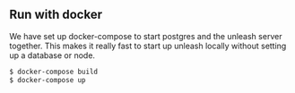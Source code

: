 ## Run with docker
We have set up docker-compose to start postgres and the unleash server together. This makes it really fast to start up
unleash locally without setting up a database or node.

```bash
$ docker-compose build
$ docker-compose up
```
